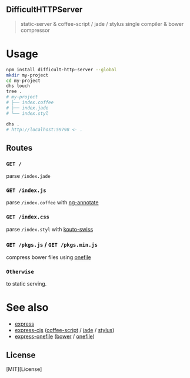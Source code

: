 DifficultHTTPServer
---

> static-server & coffee-script / jade / stylus single compiler & bower compressor

# Usage

```bash
npm install difficult-http-server --global
mkdir my-project
cd my-project
dhs touch
tree .
# my-project
# ├── index.coffee
# ├── index.jade
# └── index.styl

dhs .
# http://localhost:59798 <- .
```

## Routes

### `GET /`
parse `/index.jade`

### `GET /index.js`
parse `/index.coffee` with [ng-annotate][A]

### `GET /index.css`
parse `/index.styl` with [kouto-swiss][B]

### `GET /pkgs.js` / `GET /pkgs.min.js`
compress bower files using [onefile][C]

### `Otherwise`
to static serving.

[A]: https://github.com/olov/ng-annotate#readme
[B]: https://github.com/krkn/kouto-swiss#readme
[C]: https://github.com/59naga/onefile#readme

# See also
* [express][1]
* [express-cjs][2] ([coffee-script][2-1] / [jade][2-2] / [stylus][2-3])
* [express-onefile][3] ([bower][3-1] / [onefile][3-2])

[1]: https://github.com/strongloop/express#readme

[2]: https://github.com/59naga/express-cjs#readme
[2-1]: https://github.com/jashkenas/coffee-script#readme
[2-2]: https://github.com/jadejs/jade#readme
[2-3]: https://github.com/stylus/stylus#readme

[3]: https://github.com/59naga/express-onefile#readme
[3-1]: https://github.com/bower/bower#readme
[3-2]: https://github.com/59naga/onefile#readme

License
---
[MIT][License]
